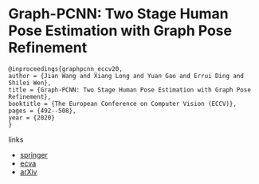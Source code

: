 # Graph-PCNN: Two Stage Human Pose Estimation with Graph Pose Refinement

```
@inproceedings{graphpcnn_eccv20,
author = {Jian Wang and Xiang Long and Yuan Gao and Errui Ding and Shilei Wen},
title = {Graph-PCNN: Two Stage Human Pose Estimation with Graph Pose Refinement},
booktitle = {The European Conference on Computer Vision (ECCV)},
pages = {492--508},
year = {2020}
}
```

links
- [springer](https://link.springer.com/chapter/10.1007/978-3-030-58621-8_29)
- [ecva](https://www.ecva.net/papers/eccv_2020/papers_ECCV/html/1380_ECCV_2020_paper.php)
- [arXiv](https://arxiv.org/abs/2007.10599)
